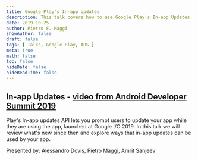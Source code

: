 ```yaml
---
title: Google Play's In-app Updates
description: This talk covers how to use Google Play's In-app Updates.
date: 2019-10-25
author: Pietro F. Maggi
showAuthor: false
draft: false
tags: [ Talks, Google Play, ADS ]
meta: true
math: false
toc: false
hideDate: false
hideReadTime: false
---
```


## In-app Updates - [video from Android Developer Summit 2019](https://www.youtube.com/watch?v=_o_q6hatcIs)

Play's In-app updates API lets you prompt users to update your app while they are using the app, launched at Google I/O 2019. In this talk we will review what's new since then and explore ways that in-app updates can be used by your app.

Presented by: Alessandro Dovis, Pietro Maggi, Amrit Sanjeev
